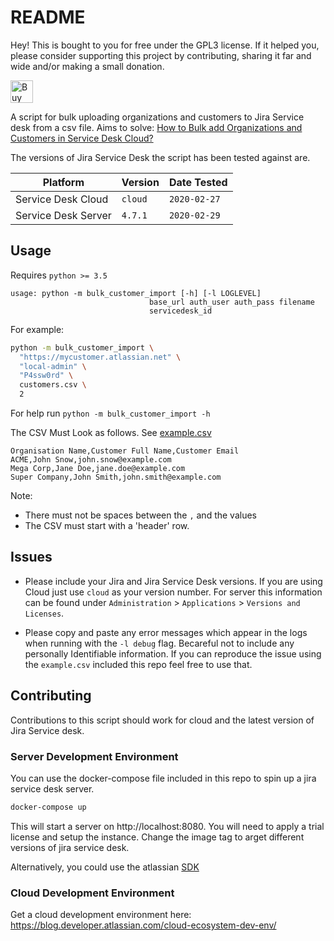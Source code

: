 # README

Hey! This is bought to you for free under the GPL3 license. If it helped you, please consider supporting this project by contributing, sharing it far and wide and/or making a small donation.

<a href='https://ko-fi.com/K3K21GRP3' target='_blank'><img height='36' style='border:0px;height:36px;' src='https://az743702.vo.msecnd.net/cdn/kofi4.png?v=2' border='0' alt='Buy Me a Coffee at ko-fi.com' /></a>

A script for bulk uploading organizations and customers to Jira Service desk from a csv file. Aims to solve: [How to Bulk add Organizations and Customers in Service Desk Cloud?](https://community.atlassian.com/t5/Jira-Service-Desk-questions/How-to-Bulk-add-Organizations-and-Customers-in-Service-Desk/qaq-p/85932)

The versions of Jira Service Desk the script has been tested against are.

|Platform|Version|Date Tested|
|---|---|---|
|Service Desk Cloud|`cloud`|`2020-02-27`|
|Service Desk Server|`4.7.1`|`2020-02-29`|

## Usage

Requires `python >= 3.5`

```
usage: python -m bulk_customer_import [-h] [-l LOGLEVEL]
                               base_url auth_user auth_pass filename
                               servicedesk_id
```

For example:
```bash
python -m bulk_customer_import \
  "https://mycustomer.atlassian.net" \
  "local-admin" \
  "P4ssw0rd" \
  customers.csv \
  2
```

For help run `python -m bulk_customer_import -h`

The CSV Must Look as follows. See [example.csv](example.csv)
```
Organisation Name,Customer Full Name,Customer Email
ACME,John Snow,john.snow@example.com
Mega Corp,Jane Doe,jane.doe@example.com
Super Company,John Smith,john.smith@example.com
```

Note:
 * There must not be spaces between the `,` and the values
 * The CSV must start with a 'header' row.

## Issues

 * Please include your Jira and Jira Service Desk versions. If you
   are using Cloud just use `cloud` as your version number. For server this information can be found under `Administration` > `Applications` > `Versions and Licenses`.

 * Please copy and paste any error messages which appear in the logs
   when running with the `-l debug` flag. Becareful not to include any
   personally Identifiable information. If you can reproduce the issue
   using the `example.csv` included this repo feel free to use that.

## Contributing

Contributions to this script should work for cloud and the latest version of Jira Service desk.

### Server Development Environment
You can use the docker-compose file included in this repo to spin up a jira service desk server.

```bash
docker-compose up
```

This will start a server on http://localhost:8080. You will need to apply a trial license and setup the instance. Change the image tag to arget different versions of jira service desk.

Alternatively, you could use the atlassian [SDK](https://developer.atlassian.com/server/framework/atlassian-sdk/)

### Cloud Development Environment
Get a cloud development environment here:
https://blog.developer.atlassian.com/cloud-ecosystem-dev-env/
